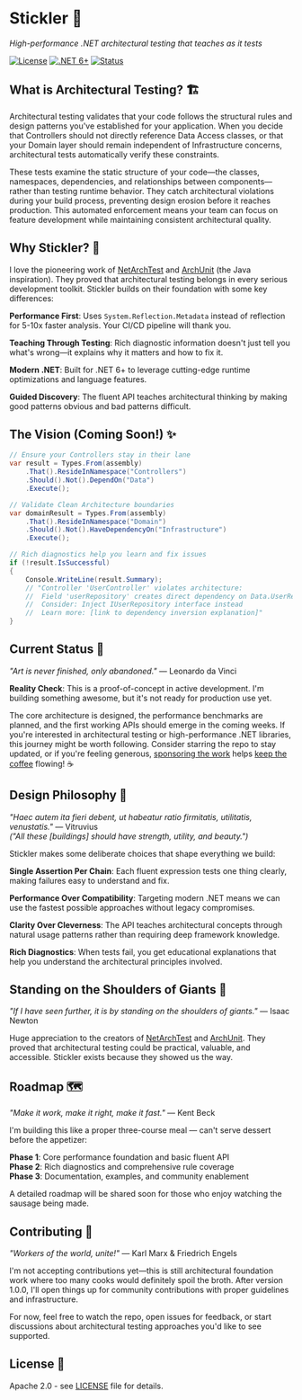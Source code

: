﻿# Stickler 🎯

*High-performance .NET architectural testing that teaches as it tests*

[![License](https://img.shields.io/badge/license-Apache%202.0-blue.svg)](LICENSE)
[![.NET 6+](https://img.shields.io/badge/.NET-6%2B-purple.svg)]()
[![Status](https://img.shields.io/badge/status-proof%20of%20concept-orange.svg)]()

## What is Architectural Testing? 🏗️

Architectural testing validates that your code follows the structural rules and design patterns you've established for your application. When you decide that Controllers should not directly reference Data Access classes, or that your Domain layer should remain independent of Infrastructure concerns, architectural tests automatically verify these constraints.

These tests examine the static structure of your code—the classes, namespaces, dependencies, and relationships between components—rather than testing runtime behavior. They catch architectural violations during your build process, preventing design erosion before it reaches production. This automated enforcement means your team can focus on feature development while maintaining consistent architectural quality.

## Why Stickler? 🤔

I love the pioneering work of [NetArchTest](https://github.com/BenMorris/NetArchTest) and [ArchUnit](https://github.com/TNG/ArchUnit) (the Java inspiration). They proved that architectural testing belongs in every serious development toolkit. Stickler builds on their foundation with some key differences:

**Performance First**: Uses `System.Reflection.Metadata` instead of reflection for 5-10x faster analysis. Your CI/CD pipeline will thank you.

**Teaching Through Testing**: Rich diagnostic information doesn't just tell you what's wrong—it explains why it matters and how to fix it.

**Modern .NET**: Built for .NET 6+ to leverage cutting-edge runtime optimizations and language features.

**Guided Discovery**: The fluent API teaches architectural thinking by making good patterns obvious and bad patterns difficult.

## The Vision (Coming Soon!) ✨

```csharp
// Ensure your Controllers stay in their lane
var result = Types.From(assembly)
    .That().ResideInNamespace("Controllers")
    .Should().Not().DependOn("Data")
    .Execute();

// Validate Clean Architecture boundaries
var domainResult = Types.From(assembly)
    .That().ResideInNamespace("Domain")
    .Should().Not().HaveDependencyOn("Infrastructure")
    .Execute();

// Rich diagnostics help you learn and fix issues
if (!result.IsSuccessful)
{
    Console.WriteLine(result.Summary);
    // "Controller 'UserController' violates architecture:
    //  Field 'userRepository' creates direct dependency on Data.UserRepository
    //  Consider: Inject IUserRepository interface instead
    //  Learn more: [link to dependency inversion explanation]"
}
```

## Current Status 🚧

*"Art is never finished, only abandoned."* — Leonardo da Vinci

**Reality Check**: This is a proof-of-concept in active development. I'm building something awesome, but it's not ready for production use yet.

The core architecture is designed, the performance benchmarks are planned, and the first working APIs should emerge in the coming weeks. If you're interested in architectural testing or high-performance .NET libraries, this journey might be worth following. Consider starring the repo to stay updated, or if you're feeling generous, [sponsoring the work](https://github.com/sponsors/vitcosoft) helps [keep the coffee](https://buymeacoffee.com/vitcosoft) flowing! ☕

## Design Philosophy 🎨

*"Haec autem ita fieri debent, ut habeatur ratio firmitatis, utilitatis, venustatis."* — Vitruvius  
*("All these [buildings] should have strength, utility, and beauty.")*

Stickler makes some deliberate choices that shape everything we build:

**Single Assertion Per Chain**: Each fluent expression tests one thing clearly, making failures easy to understand and fix.

**Performance Over Compatibility**: Targeting modern .NET means we can use the fastest possible approaches without legacy compromises.

**Clarity Over Cleverness**: The API teaches architectural concepts through natural usage patterns rather than requiring deep framework knowledge.

**Rich Diagnostics**: When tests fail, you get educational explanations that help you understand the architectural principles involved.

## Standing on the Shoulders of Giants 🙏

*"If I have seen further, it is by standing on the shoulders of giants."* — Isaac Newton

Huge appreciation to the creators of [NetArchTest](https://github.com/BenMorris/NetArchTest) and [ArchUnit](https://github.com/TNG/ArchUnit). They proved that architectural testing could be practical, valuable, and accessible. Stickler exists because they showed us the way.

## Roadmap 🗺️

*"Make it work, make it right, make it fast."* — Kent Beck

I'm building this like a proper three-course meal — can't serve dessert before the appetizer:

**Phase 1**: Core performance foundation and basic fluent API  
**Phase 2**: Rich diagnostics and comprehensive rule coverage  
**Phase 3**: Documentation, examples, and community enablement

A detailed roadmap will be shared soon for those who enjoy watching the sausage being made.

## Contributing 🤝

*"Workers of the world, unite!"* — Karl Marx & Friedrich Engels

I'm not accepting contributions yet—this is still architectural foundation work where too many cooks would definitely spoil the broth. After version 1.0.0, I'll open things up for community contributions with proper guidelines and infrastructure.

For now, feel free to watch the repo, open issues for feedback, or start discussions about architectural testing approaches you'd like to see supported.

## License 📄

Apache 2.0 - see [LICENSE](LICENSE) file for details.
